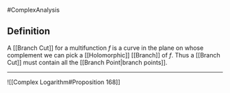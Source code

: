 #ComplexAnalysis 

## Definition
A [[Branch Cut]] for a multifunction $f$ is a curve in the plane on whose complement we can pick a [[Holomorphic]] [[Branch]] of $f$. Thus a [[Branch Cut]] must contain all the [[Branch Point|branch points]].

---
![[Complex Logarithm#Proposition 168]]